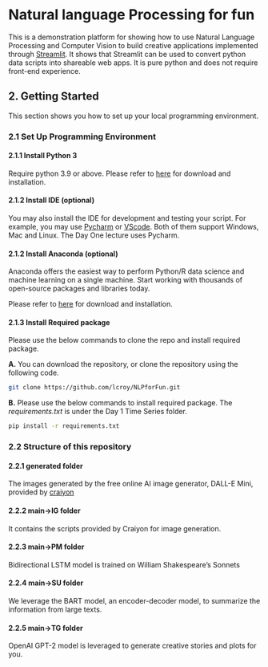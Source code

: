 # Natural language Processing for fun
This is a demonstration platform for showing how to use Natural Language Processing and Computer Vision to build creative applications implemented through [Streamlit](https://streamlit.io/).
It shows that Streamlit can be used to convert python data scripts into shareable web apps. It is pure python and does not require front-end experience.

## 2. Getting Started
This section shows you how to set up your local programming environment.
### 2.1 Set Up Programming Environment

#### 2.1.1 Install Python 3

Require python 3.9 or above. Please refer to [here](https://www.python.org/downloads/) for download and installation. 

#### 2.1.2 Install IDE (optional)

You may also install the IDE for development and testing your script. For example, you
may use [Pycharm](https://www.jetbrains.com/pycharm/) or [VScode](https://code.visualstudio.com/download). Both of 
them support Windows, Mac and Linux. The Day One lecture uses Pycharm.

#### 2.1.2 Install Anaconda (optional)
Anaconda offers the easiest way to perform Python/R data science and machine learning 
on a single machine. Start working with thousands of open-source packages and libraries 
today. 

Please refer to [here](https://www.anaconda.com/#) for download and installation. 

#### 2.1.3 Install Required package
Please use the below commands to clone the repo and install required package.

**A.** You can download the repository, or clone the repository using the following code.
```sh
git clone https://github.com/lcroy/NLPforFun.git
```
**B.** 
Please use the below commands to install required package. The *requirements.txt* is under the Day 1 
Time Series folder.
```sh
pip install -r requirements.txt
```
### 2.2 Structure of this repository
#### 2.2.1 generated folder
The images generated by the free online AI image generator, DALL-E Mini, provided by [craiyon](https://www.craiyon.com/)

#### 2.2.2 main->IG folder
It contains the scripts provided by Craiyon for image generation.

#### 2.2.3 main->PM folder
Bidirectional LSTM model is trained on William Shakespeare’s Sonnets 

#### 2.2.4 main->SU folder
We leverage the BART model, an encoder-decoder model, to summarize the information from large texts. 

#### 2.2.5 main->TG folder
OpenAI GPT-2 model is leveraged to generate creative stories and plots for you.


